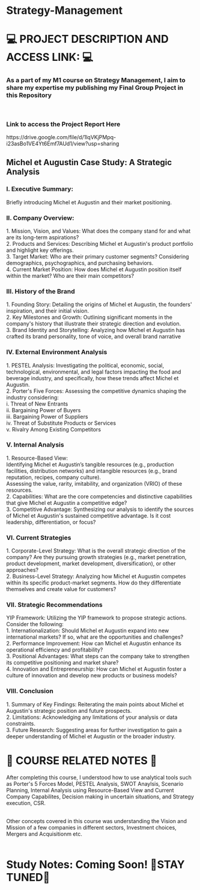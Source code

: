 # Strategy-Management

<h1> 💻 PROJECT DESCRIPTION AND ACCESS LINK: 💻 </h1>
<h3> As a part of my M1 course on Strategy Management, I aim to share my expertise my publishing my Final Group Project in this Repository </h3> 
<br>

<h3> Link to access the Project Report Here </h3>
https://drive.google.com/file/d/1lqVKjPMpq-i23asBo1VE4Yt6Emf7AUd1/view?usp=sharing

<h2> Michel et Augustin Case Study: A Strategic Analysis </h2>
<h3> I. Executive Summary: </h3>
<p> Briefly introducing Michel et Augustin and their market positioning. </p>

<h3> II. Company Overview: </h3>
<p> 1. Mission, Vision, and Values: What does the company stand for and what are its long-term aspirations? <br>
2. Products and Services: Describing Michel et Augustin's product portfolio and highlight key offerings.<br>
3. Target Market: Who are their primary customer segments? Considering demographics, psychographics, and purchasing behaviors.<br>
4. Current Market Position: How does Michel et Augustin position itself within the market? Who are their main competitors? </p>

<h3> III. History of the Brand </h3>
<p> 1. Founding Story: Detailing the origins of Michel et Augustin, the founders' inspiration, and their initial vision.<br>
2. Key Milestones and Growth: Outlining significant moments in the company's history that illustrate their strategic direction and evolution. <br>
3. Brand Identity and Storytelling: Analyzing how Michel et Augustin has crafted its brand personality, tone of voice, and overall brand narrative </p>

<h3> IV. External Environment Analysis </h3>
<p> 1. PESTEL Analysis: Investigating the political, economic, social, technological, environmental, and legal factors impacting the food and beverage industry, and specifically, how these trends affect Michel et Augustin. <br>
2. Porter's Five Forces: Assessing the competitive dynamics shaping the industry considering: <br>
i. Threat of New Entrants <br>
ii. Bargaining Power of Buyers <br>
iii. Bargaining Power of Suppliers <br>
iv. Threat of Substitute Products or Services <br>
v. Rivalry Among Existing Competitors </p>

<h3> V. Internal Analysis </h3>
<p> 1. Resource-Based View: <br>
Identifying Michel et Augustin’s tangible resources (e.g., production facilities, distribution networks) and intangible resources (e.g., brand reputation, recipes, company culture).<br>
Assessing the value, rarity, imitability, and organization (VRIO) of these resources.<br>
2. Capabilities: What are the core competencies and distinctive capabilities that give Michel et Augustin a competitive edge? <br>
3. Competitive Advantage: Synthesizing our analysis to identify the sources of Michel et Augustin's sustained competitive advantage. Is it cost leadership, differentiation, or focus? </p>

<h3> VI. Current Strategies </h3>
<p> 1. Corporate-Level Strategy: What is the overall strategic direction of the company? Are they pursuing growth strategies (e.g., market penetration, product development, market development, diversification), or other approaches? <br>
2. Business-Level Strategy: Analyzing how Michel et Augustin competes within its specific product-market segments. How do they differentiate themselves and create value for customers?</p>

<h3> VII. Strategic Recommendations </h3>
<p> YIP Framework: Utilizing the YIP framework to propose strategic actions. Consider the following: <br>
1. Internationalization: Should Michel et Augustin expand into new international markets? If so, what are the opportunities and challenges? <br>
2. Performance Improvement: How can Michel et Augustin enhance its operational efficiency and profitability? <br>
3. Positional Advantages: What steps can the company take to strengthen its competitive positioning and market share? <br>
4. Innovation and Entrepreneurship: How can Michel et Augustin foster a culture of innovation and develop new products or business models?</p>

<h3> VIII. Conclusion </h3>
<p> 1. Summary of Key Findings: Reiterating the main points about Michel et Augustin's strategic position and future prospects. <br>
2. Limitations: Acknowledging any limitations of your analysis or data constraints. <br>
3. Future Research: Suggesting areas for further investigation to gain a deeper understanding of Michel et Augustin or the broader industry.</p>


<h1> 📓 COURSE RELATED NOTES 📓 </h1>

<p> After completing this course, I understood how to use analytical tools such as Porter's 5 Forces Model, PESTEL Analysis, SWOT Anaylsis, Scenario Planning, Internal Analysis using Resource-Based View and Current Company Capabilites, Decision making in uncertain situations, and Strategy execution, CSR. <br> <br>

  Other concepts covered in this course was understanding the Vision and Mission of a few companies in different sectors, Investment choices, Mergers and Acquisitionm etc.
<br> <br>
</p>

<h1> Study Notes: Coming Soon! 🌸STAY TUNED🌸 </h1>

